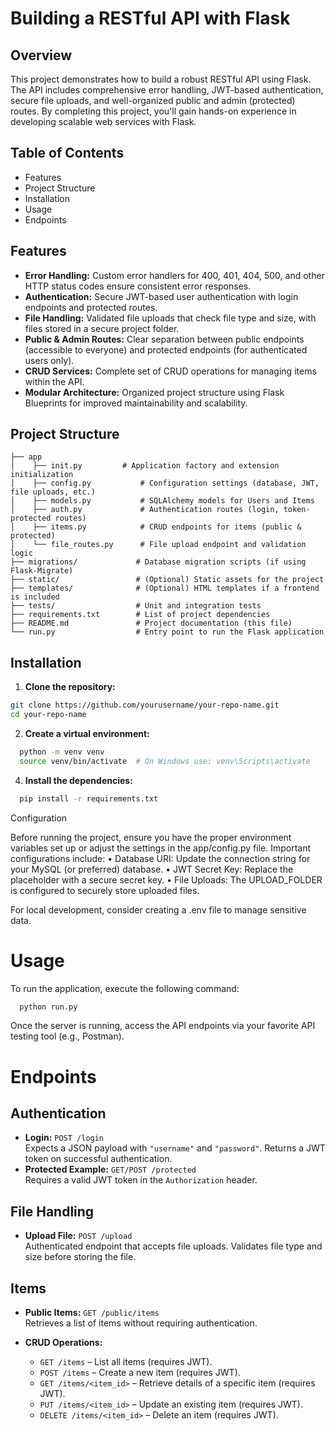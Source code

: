 # Building a RESTful API with Flask

## Overview

This project demonstrates how to build a robust RESTful API using Flask. The API includes comprehensive error handling, JWT-based authentication, secure file uploads, and well-organized public and admin (protected) routes. By completing this project, you'll gain hands-on experience in developing scalable web services with Flask.

## Table of Contents

- Features
- Project Structure
- Installation
- Usage
- Endpoints

  
## Features

- **Error Handling:** Custom error handlers for 400, 401, 404, 500, and other HTTP status codes ensure consistent error responses.
- **Authentication:** Secure JWT-based user authentication with login endpoints and protected routes.
- **File Handling:** Validated file uploads that check file type and size, with files stored in a secure project folder.
- **Public & Admin Routes:** Clear separation between public endpoints (accessible to everyone) and protected endpoints (for authenticated users only).
- **CRUD Services:** Complete set of CRUD operations for managing items within the API.
- **Modular Architecture:** Organized project structure using Flask Blueprints for improved maintainability and scalability.

## Project Structure
```/project
├── app
│    ├── init.py         # Application factory and extension initialization
│    ├── config.py           # Configuration settings (database, JWT, file uploads, etc.)
│    ├── models.py           # SQLAlchemy models for Users and Items
│    ├── auth.py             # Authentication routes (login, token-protected routes)
│    ├── items.py            # CRUD endpoints for items (public & protected)
│    └── file_routes.py      # File upload endpoint and validation logic
├── migrations/             # Database migration scripts (if using Flask-Migrate)
├── static/                 # (Optional) Static assets for the project
├── templates/              # (Optional) HTML templates if a frontend is included
├── tests/                  # Unit and integration tests
├── requirements.txt        # List of project dependencies
├── README.md               # Project documentation (this file)
└── run.py                  # Entry point to run the Flask application
```

## Installation

1. **Clone the repository:**

  ```bash
  git clone https://github.com/yourusername/your-repo-name.git
  cd your-repo-name
```
2. **Create a virtual environment:**
```bash
  python -m venv venv
  source venv/bin/activate  # On Windows use: venv\Scripts\activate
```

4. **Install the dependencies:**
```bash
  pip install -r requirements.txt
```
Configuration

Before running the project, ensure you have the proper environment variables set up or adjust the settings in the app/config.py file. Important configurations include:
	•	Database URI: Update the connection string for your MySQL (or preferred) database.
	•	JWT Secret Key: Replace the placeholder with a secure secret key.
	•	File Uploads: The UPLOAD_FOLDER is configured to securely store uploaded files.

For local development, consider creating a .env file to manage sensitive data.

# Usage

To run the application, execute the following command:
```bash
  python run.py
```
Once the server is running, access the API endpoints via your favorite API testing tool (e.g., Postman).

# Endpoints

## Authentication
- **Login:** `POST /login`  
  Expects a JSON payload with `"username"` and `"password"`. Returns a JWT token on successful authentication.
- **Protected Example:** `GET/POST /protected`  
  Requires a valid JWT token in the `Authorization` header.

## File Handling
- **Upload File:** `POST /upload`  
  Authenticated endpoint that accepts file uploads. Validates file type and size before storing the file.

## Items
- **Public Items:** `GET /public/items`  
  Retrieves a list of items without requiring authentication.

- **CRUD Operations:**
  - `GET /items` – List all items (requires JWT).
  - `POST /items` – Create a new item (requires JWT).
  - `GET /items/<item_id>` – Retrieve details of a specific item (requires JWT).
  - `PUT /items/<item_id>` – Update an existing item (requires JWT).
  - `DELETE /items/<item_id>` – Delete an item (requires JWT).
